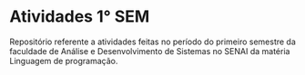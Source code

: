 # Atividades 1° SEM
Repositório referente a atividades feitas no período do primeiro semestre da faculdade de Análise e Desenvolvimento de Sistemas no SENAI da matéria Linguagem de programação.
